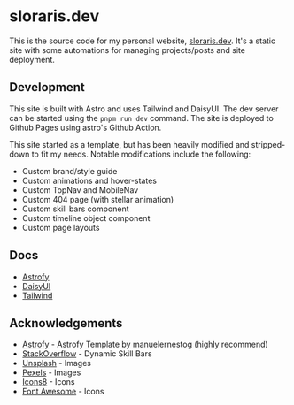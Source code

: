 # sloraris.dev

This is the source code for my personal website, [sloraris.dev](https://sloraris.dev). It's a static site with some automations for managing projects/posts and site deployment.

## Development

This site is built with Astro and uses Tailwind and DaisyUI. The dev server can be started using the `pnpm run dev` command. The site is deployed to Github Pages using astro's Github Action.

This site started as a template, but has been heavily modified and stripped-down to fit my needs. Notable modifications include the following:
- Custom brand/style guide
- Custom animations and hover-states
- Custom TopNav and MobileNav
- Custom 404 page (with stellar animation)
- Custom skill bars component
- Custom timeline object component
- Custom page layouts

## Docs
- [Astrofy](https://github.com/manuelernestog/astrofy)
- [DaisyUI](https://daisyui.com/docs)
- [Tailwind](https://tailwindcss.com)

## Acknowledgements
- [Astrofy](https://astrofy-template.netlify.app) - Astrofy Template by manuelernestog (highly recommend)
- [StackOverflow](https://stackoverflow.com/a/66952263) - Dynamic Skill Bars
- [Unsplash](https://unsplash.com/) - Images
- [Pexels](https://pexels.com/) - Images
- [Icons8](https://icons8.com/) - Icons
- [Font Awesome](https://fontawesome.com/) - Icons
